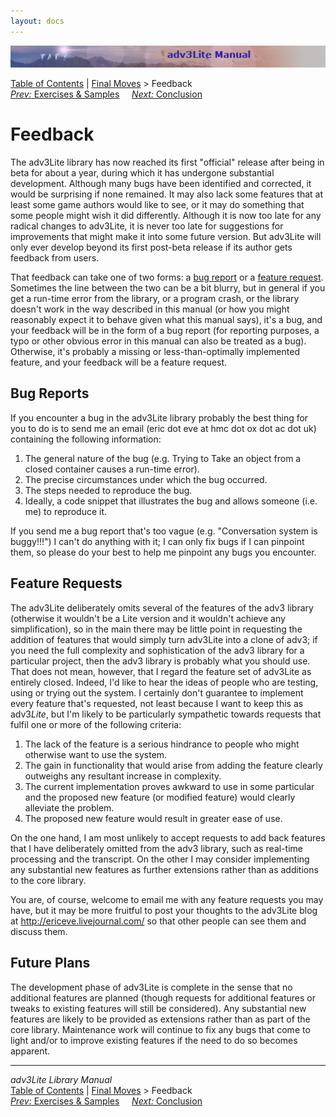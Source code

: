 ```yaml
---
layout: docs
---
```



<img src="topbar.jpg" data-border="0" />





<a href="toc.html" class="nav">Table of Contents</a> \|
<a href="final.html" class="nav">Final Moves</a> \> Feedback  
<span class="navnp"><a href="../learning/exercises.html" class="nav"><em>Prev:</em> Exercises
&amp; Samples</a>    
<a href="conclusion.html" class="nav"><em>Next:</em> Conclusion</a>    
</span>





# Feedback

The adv3Lite library has now reached its first "official" release after
being in beta for about a year, during which it has undergone
substantial development. Although many bugs have been identified and
corrected, it would be surprising if none remained. It may also lack
some features that at least some game authors would like to see, or it
may do something that some people might wish it did differently.
Although it is now too late for any radical changes to adv3Lite, it is
never too late for suggestions for improvements that might make it into
some future version. But adv3Lite will only ever develop beyond its
first post-beta release if its author gets feedback from users.

That feedback can take one of two forms: a [bug report](#bug) or a
[feature request](#feature). Sometimes the line between the two can be a
bit blurry, but in general if you get a run-time error from the library,
or a program crash, or the library doesn't work in the way described in
this manual (or how you might reasonably expect it to behave given what
this manual says), it's a bug, and your feedback will be in the form of
a bug report (for reporting purposes, a typo or other obvious error in
this manual can also be treated as a bug). Otherwise, it's probably a
missing or less-than-optimally implemented feature, and your feedback
will be a feature request.

## <span id="bug">Bug Reports</span>

If you encounter a bug in the adv3Lite library probably the best thing
for you to do is to send me an email (eric dot eve at hmc dot ox dot ac
dot uk) containing the following information:

1.  The general nature of the bug (e.g. Trying to Take an object from a
    closed container causes a run-time error).
2.  The precise circumstances under which the bug occurred.
3.  The steps needed to reproduce the bug.
4.  Ideally, a code snippet that illustrates the bug and allows someone
    (i.e. me) to reproduce it.

If you send me a bug report that's too vague (e.g. "Conversation system
is buggy!!!") I can't do anything with it; I can only fix bugs if I can
pinpoint them, so please do your best to help me pinpoint any bugs you
encounter.

  

## <span id="feature">Feature Requests</span>

The adv3Lite deliberately omits several of the features of the adv3
library (otherwise it wouldn't be a Lite version and it wouldn't achieve
any simplification), so in the main there may be little point in
requesting the addition of features that would simply turn adv3Lite into
a clone of adv3; if you need the full complexity and sophistication of
the adv3 library for a particular project, then the adv3 library is
probably what you should use. That does not mean, however, that I regard
the feature set of adv3Lite as entirely closed. Indeed, I'd like to hear
the ideas of people who are testing, using or trying out the system. I
certainly don't guarantee to implement every feature that's requested,
not least because I want to keep this as adv3*Lite*, but I'm likely to
be particularly sympathetic towards requests that fulfil one or more of
the following criteria:

1.  The lack of the feature is a serious hindrance to people who might
    otherwise want to use the system.
2.  The gain in functionality that would arise from adding the feature
    clearly outweighs any resultant increase in complexity.
3.  The current implementation proves awkward to use in some particular
    and the proposed new feature (or modified feature) would clearly
    alleviate the problem.
4.  The proposed new feature would result in greater ease of use.

On the one hand, I am most unlikely to accept requests to add back
features that I have deliberately omitted from the adv3 library, such as
real-time processing and the transcript. On the other I may consider
implementing any substantial new features as further extensions rather
than as additions to the core library.

You are, of course, welcome to email me with any feature requests you
may have, but it may be more fruitful to post your thoughts to the
adv3Lite blog at <http://ericeve.livejournal.com/> so that other people
can see them and discuss them.

  
<span id="future"></span>

## Future Plans

The development phase of adv3Lite is complete in the sense that no
additional features are planned (though requests for additional features
or tweaks to existing features will still be considered). Any
substantial new features are likely to be provided as extensions rather
than as part of the core library. Maintenance work will continue to fix
any bugs that come to light and/or to improve existing features if the
need to do so becomes apparent.



------------------------------------------------------------------------



*adv3Lite Library Manual*  
<a href="toc.html" class="nav">Table of Contents</a> \|
<a href="final.html" class="nav">Final Moves</a> \> Feedback  
<span class="navnp"><a href="../learning/exercises.html" class="nav"><em>Prev:</em> Exercises
&amp; Samples</a>    
<a href="conclusion.html" class="nav"><em>Next:</em> Conclusion</a>    
</span>



